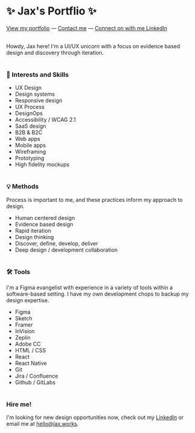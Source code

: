# ✨ Jax's Portflio ✨

[View my portfolio](https://jax.works/) — [Contact me](hello@jax.works) — [Connect on with me LinkedIn](https://www.linkedin.com/in/jaxengel/)
<br/><br/>

Howdy, Jax here! I'm a UI/UX unicorn with a focus on evidence based design and discovery through iteration.
<br/><br/>

### 🎯 Interests and Skills
* UX Design
* Design systems
* Responsive design
* UX Process
* DesignOps
* Accessibility / WCAG 2.1
* SaaS design
* B2B & B2C
* Web apps
* Mobile apps
* Wireframing
* Prototyping
* High fidelity mockups
<br/><br/>

### 💡 Methods
Process is important to me, and these practices inform my approach to design.

* Human centered design
* Evidence based design
* Rapid iteration
* Design thinking
* Discover, define, develop, deliver
* Deep design / development collaboration
<br/><br/>

### 🛠️ Tools
I'm a Figma evangelist with experience in a variety of tools within a software-based setting. I have my own development chops to backup my design expertise. 

* Figma
* Sketch
* Framer
* InVision
* Zeplin
* Adobe CC
* HTML / CSS
* React 
* React Native
* Git
* Jira / Confluence
* Github / GitLabs
<br/><br/>

### Hire me!
I'm looking for new design opportunities now, check out my [LinkedIn](https://www.linkedin.com/in/jaxengel/) or email me at hello@jax.works.
